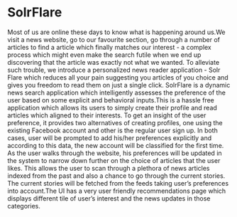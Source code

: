SolrFlare
=========
Most of us are online these days to know what is happening around us.We visit a news website, go to our favourite section, go through a number of articles to find a article which finally matches our interest - a complex process which might even make the search futile when we end up discovering that the article was exactly not what we wanted. To alleviate such trouble, we introduce a personalized news reader application - Solr Flare which reduces all your pain suggesting you articles of you choice and gives you freedom to read them on just a single click. SolrFlare is a dynamic news search application which intelligently assesses the preference of the user based on some explicit and behavioral inputs.This is a hassle free application which allows its users to simply create their profile and read articles which aligned to their interests. To get an insight of the user preference, it provides two alternatives of creating profiles, one using the existing Facebook account and other is the regular user sign up. In both cases, user will be prompted to add his/her preferences explicitly and according to this data, the new account will be classified for the first time. As the user walks through the website, his preferences will be updated in the system to narrow down further on the choice of articles that the user likes.  This allows the user to scan through a plethora of news articles indexed from the past and also a chance to go through the current stories. The current stories will be fetched from the feeds taking user’s preferences into account.The UI has a very user friendly recommendations page which  displays  different tile  of  user’s interest and the news updates in those categories.
